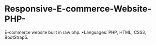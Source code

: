 # Responsive-E-commerce-Website-PHP-
E-commerce website built in raw php.  •Languages: PHP, HTML, CSS3, BootStrap5.
